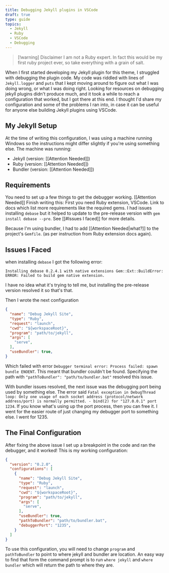 ```yaml
---
title: Debugging Jekyll plugins in VSCode
draft: true
type: guide
topics:
  - Jekyll
  - Ruby
  - VSCode
  - Debugging
---
```



>[!warning] Disclaimer
>I am not a Ruby expert. In fact this would be my first ruby project ever, so take everything with a grain of salt.

When I first started developing my Jekyll plugin for this theme, I struggled with debugging the plugin code. My code was riddled with lines of `Jekyll.logger` and `puts` that I kept moving around to figure out what I was doing wrong, or what I was doing right. Looking for resources on debugging jekyll plugins didn't produce much, and it took a while to reach a configuration that worked, but I got there at this end. I thought I'd share my configuration and some of the problems I ran into, in case it can be useful for anyone else building Jekyll plugins using VSCode.

## My Jekyll Setup
At the time of writing this configuration, I was using a machine running Windows so the instructions might differ slightly if you're using something else. The machine was running:
- Jekyll (version: [[Attention Needed]])
- Ruby (version: [[Attention Needed]])
- Bundler (version: [[Attention Needed]])

## Requirements
You need to set up a few things to get the debugger working.
[[Attention Needed]] Finish writing this:
First you need Ruby extension, VSCode. Link to docs which list more requirements like the required gems. I had issues installing `debase` but it helped to update to the pre-release version with `gem install debase --pre`. See [[#Issues I faced]] for more details.

Because I'm using bundler, I had to add [[Attention Needed|what?]] to the project's `Gemfile`. (as per instruction from Ruby extension docs again).

## Issues I Faced
when installing `debase` I got the following error:
```
Installing debase 0.2.4.1 with native extensions Gem::Ext::BuildError: ERROR: Failed to build gem native extension.
```

I have no idea what it's trying to tell me, but installing the pre-release version resolved it so that's that.

Then I wrote the next configuration
```json
{
  "name": "Debug Jekyll Site",
  "type": "Ruby",
  "request": "launch",
  "cwd": "${workspaceRoot}",
  "program": "path/to/jekyll",
  "args": [
    "serve",
  ],
  "useBundler": true,
}
```

Which failed with error `Debugger terminal error: Process failed: spawn bundle ENOENT`. This meant that bundler couldn't be found. Specifying the path with `"pathToBundler": "path/to/bundler.bat"` resolved this issue.

With bundler issues resolved, the next issue was the debugging port being used by something else. The error said `Fatal exception in DebugThread loop: Only one usage of each socket address (protocol/network address/port) is normally permitted. - bind(2) for "127.0.0.1" port 1234`. If you know what's using up the port process, then you can free it. I went for the easier route of just changing my debugger port to something else. I went for 1235.

## The Final Configuration
After fixing the above issue I set up a breakpoint in the code and ran the debugger, and it worked!   This is my working configuration:

```json
{
  "version": "0.2.0",
  "configurations": [
    {
      "name": "Debug Jekyll Site",
      "type": "Ruby",
      "request": "launch",
      "cwd": "${workspaceRoot}",
      "program": "path/to/jekyll",
      "args": [
        "serve",
      ],
      "useBundler": true,
      "pathToBundler": "path/to/bundler.bat",
      "debuggerPort": "1235",
    }
  ]
}
```

To use this configuration, you will need to change `program` and `pathToBundler` to point to where jekyll and bundler are location. An easy way to find that form the command prompt is to run  `where jekyll` and `where bundler` which will return the path to where they are.
